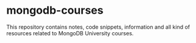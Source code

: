 # mongodb-courses
This repository contains notes, code snippets, information and all kind of resources related to MongoDB University courses.
